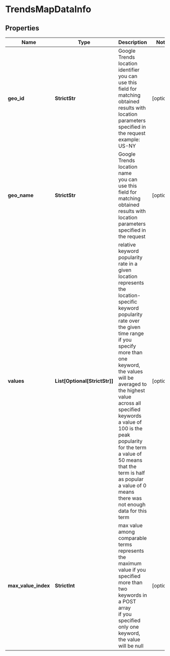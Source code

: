 # TrendsMapDataInfo


## Properties

| Name | Type | Description | Notes |
|------------ | ------------- | ------------- | -------------|
**geo_id** | **StrictStr** | Google Trends location identifier<br>you can use this field for matching obtained results with location parameters specified in the request<br>example:<br>US-NY |[optional]|
**geo_name** | **StrictStr** | Google Trends location name<br>you can use this field for matching obtained results with location parameters specified in the request |[optional]|
**values** | **List[Optional[StrictStr]]** | relative keyword popularity rate in a given location<br>represents the location-specific keyword popularity rate over the given time range<br>if you specify more than one keyword, the values will be averaged to the highest value across all specified keywords<br>a value of 100 is the peak popularity for the term<br>a value of 50 means that the term is half as popular<br>a value of 0 means there was not enough data for this term |[optional]|
**max_value_index** | **StrictInt** | max value among comparable terms<br>represents the maximum value if you specified more than two keywords in a POST array<br>if you specified only one keyword, the value will be null |[optional]|